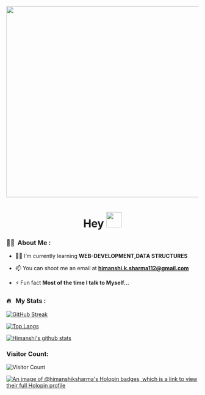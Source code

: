 <p align="center"><img src="https://user-images.githubusercontent.com/76609761/145662148-5eb9cedd-8b9b-442f-bb9a-9359674fafc4.gif" width="800" height="500"  /></p>

<h1 align="center">Hey <img src="https://media.giphy.com/media/hvRJCLFzcasrR4ia7z/giphy.gif" width="40"></h1>

  ### :woman_technologist: &nbsp;About Me :

- 👨‍💻 I’m currently learning **WEB-DEVELOPMENT,DATA STRUCTURES**

- 📫 You can shoot me an email at **himanshi.k.sharma112@gmail.com**

- ⚡ Fun fact **Most of the time I talk to Myself...**


### 🔥 &nbsp; My Stats :

[![GitHub Streak](http://github-readme-streak-stats.herokuapp.com?user=HIMANSHIKSHARMA&theme=dark&background=000000)](https://git.io/streak-stats)

[![Top Langs](https://github-readme-stats.vercel.app/api/top-langs/?username=HIMANSHIKSHARMA&layout=compact&theme=vision-friendly-dark)](https://github.com/HIMANSHIKSHARMA/github-readme-stats)

[![Himanshi's github stats](https://github-readme-stats.vercel.app/api?username=HIMANSHIKSHARMA)](https://github.com/HIMANSHIKSHARMA/github-readme-stats)
#### <h3> Visitor Count: </h3>
![Visitor Count](https://profile-counter.glitch.me/HIMANSHIKSHARMA/count.svg)

[![An image of @himanshiksharma's Holopin badges, which is a link to view their full Holopin profile](https://holopin.me/himanshiksharma)](https://holopin.io/@himanshiksharma)